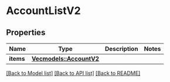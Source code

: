 # AccountListV2

## Properties

Name | Type | Description | Notes
------------ | ------------- | ------------- | -------------
**items** | [**Vec<models::AccountV2>**](AccountV2.md) |  | 

[[Back to Model list]](../README.md#documentation-for-models) [[Back to API list]](../README.md#documentation-for-api-endpoints) [[Back to README]](../README.md)


